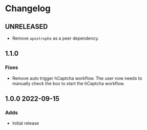 # Changelog

## UNRELEASED

- Remove `apostrophe` as a peer dependency.

## 1.1.0

### Fixes

- Remove auto trigger hCaptcha workflow. The user now needs to manually check the box to start the hCaptcha workflow.

## 1.0.0 2022-09-15

### Adds

- Initial release
